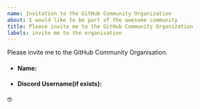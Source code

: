 ```yaml
---
name: Invitation to the GitHub Community Organization
about: I would like to be part of the awesome community
title: Please invite me to the GitHub Community Organization
labels: invite me to the organisation
---
```


<!---
An invitation for the GitHub Organization will be sent soon. We look forward to having you part of our community :nerd_face:
Don't forget after accepting to make it public so it appears on your GitHub profile for everyone else to see, you can do this by finding your name in the GitHub organization list and change the dropdown to public https://github.com/orgs/CodeVisors/people

- Remember contributing to open source is not just about code, its about collaboration, communication, and adding value

I hope that helps
-->

Please invite me to the GitHub Community Organisation.

<!--more-specification(if any)-->

<!--Some Details-->

- #### Name:

- #### Discord Username(if exists):

<!--https://discord.com/invite/47vQN9Z3XB (link to our discord server)-->

<!--What do you like about this community/ why do you want to join-->

:nerd_face:
